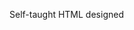 Self-taught HTML designed
              
 
 
 
      
 
 
                                                                                                                                                                     